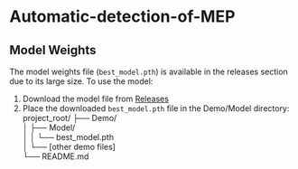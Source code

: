 # Automatic-detection-of-MEP
## Model Weights

The model weights file (`best_model.pth`) is available in the releases section due to its large size. To use the model:

1. Download the model file from [Releases](https://github.com/weiluduan2/Automatic-detection-of-MEP/releases/tag/Main)
2. Place the downloaded `best_model.pth` file in the Demo/Model directory:
   project_root/
        ├── Demo/  
        │ ├── Model/  
        │ │ └── best_model.pth  
        │ └── [other demo files]  
        └── README.md  
